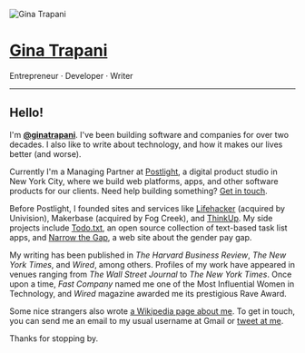 ![Gina Trapani](https://1.gravatar.com/avatar/44230311a3dcd684b6c5f81bf2ec9f60?s=200&d=mm&r=g)

# [Gina Trapani](/)

Entrepreneur · Developer · Writer

---

## Hello!

I'm **[@ginatrapani](https://twitter.com/ginatrapani)**. I've been building software and companies for over two decades. I also like to write about technology, and how it makes our lives better (and worse).

Currently I'm a Managing Partner at [Postlight](https://postlight.com), a digital product studio in New York City, where we build web platforms, apps, and other software products for our clients. Need help building something? [Get in touch](https://postlight.com/).

Before Postlight, I founded sites and services like [Lifehacker](http://lifehacker.com) (acquired by Univision), Makerbase (acquired by Fog Creek), and [ThinkUp](http://www.nytimes.com/2015/01/01/technology/personaltech/thinkup-helps-the-social-network-user-see-the-online-self.html?_r=0). My side projects include [Todo.txt](https://todotxt.org), an open source collection of text-based task list apps, and [Narrow the Gap](https://narrowthegap.co), a web site about the gender pay gap.

My writing has been published in _The Harvard Business Review_, _The New York Times_, and _Wired_, among others. Profiles of my work have appeared in venues ranging from _The Wall Street Journal_ to _The New York Times_. Once upon a time, _Fast Company_ named me one of the Most Influential Women in Technology, and _Wired_ magazine awarded me its prestigious Rave Award.

Some nice strangers also wrote [a Wikipedia page about me](http://en.wikipedia.org/wiki/Gina_Trapani). To get in touch, you can send me an email to my usual username at Gmail or [tweet at me](https://twitter.com/ginatrapani).

Thanks for stopping by.
